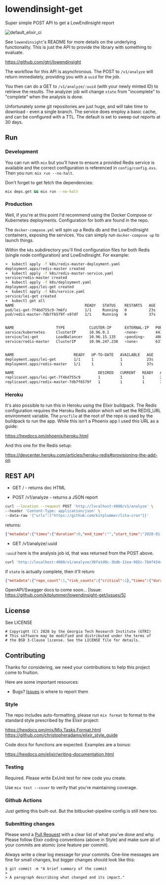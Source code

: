 # lowendinsight-get

Super simple POST API to get a LowEndInsight report

![default_elixir_ci](https://github.com/kitplummer/lowendinsight-get/workflows/default_elixir_ci/badge.svg)

See `lowendinsight`'s README for more details on the underlying
functionality.  This is just the API to provide the library with
something to evaluate.

https://github.com/gtri/lowendinsight

The workflow for this API is asynchronous.  The POST to `/v1/analyze` will return immediately, providing you with a `uuid` for the job.

You then can do a GET to `/v1/analyze/:uuid` (with your newly minted ID) to retrieve the results.  The analyzer job will change `state` from "incomplete" to "complete" when the analysis is done.

Unfortunately some git repositories are just huge, and will take time to download - even a single branch.  The service does employ a basic cache, and can be configured with a TTL.  The default is set to sweep out reports at 30 days.

## Run

### Development

You can run with `mix` but you'll have to ensure a provided Redis service is available and the correct configuration is referenced in `config/config.exs`.  Then you run: `mix run --no-halt`.

Don't forget to get fetch the dependencies:

```bash
mix deps.get && mix run --no-halt
```

### Production

Well, if you're at this point I'd recommend using the Docker Compose or Kubernetes deployments.  Configuration for both are found in the repo.

The `docker-compose.yml` will spin up a Redis db and the LowEndInsight containers, exposing the services.  You can simply run `docker-compose up` to launch things.

Within the `k8s` subdirectory you'll find configuration files for both Redis (single node configuration) and LowEndInsight.  For example:

```bash
➜  kubectl apply -f k8s/redis-master-deployment.yaml
deployment.apps/redis-master created
➜  kubectl apply -f k8s/redis-master-service.yaml
service/redis-master created
➜  kubectl apply -f k8s/deployment.yaml
deployment.apps/lei-get created
➜  kubectl apply -f k8s/service.yaml
service/lei-get created
➜  kubectl get all
NAME                                READY   STATUS    RESTARTS   AGE
pod/lei-get-7f4bd755c9-7m6fz        1/1     Running   0          23s
pod/redis-master-7db7f6579f-x97df   1/1     Running   0          37s


NAME                   TYPE           CLUSTER-IP      EXTERNAL-IP   PORT(S)          AGE
service/kubernetes     ClusterIP      10.96.0.1       <none>        443/TCP          17d
service/lei-get        LoadBalancer   10.96.15.135    <pending>     4000:32224/TCP   17s
service/redis-master   ClusterIP      10.96.247.238   <none>        6379/TCP         33s


NAME                           READY   UP-TO-DATE   AVAILABLE   AGE
deployment.apps/lei-get        1/1     1            1           23s
deployment.apps/redis-master   1/1     1            1           37s

NAME                                      DESIRED   CURRENT   READY   AGE
replicaset.apps/lei-get-7f4bd755c9        1         1         1       23s
replicaset.apps/redis-master-7db7f6579f   1         1         1       37s
```

### Heroku

It's also possible to run this in Heroku using the Elixir buildpack.  The Redis configuration requires the Heroku Redis addon which will set the REDIS_URL environment variable.  The `procfile` at the root of the repo is used by the buildpack to run the app.  While this isn't a Phoenix app I used this URL as a guide:

https://hexdocs.pm/phoenix/heroku.html

And this one for the Redis setup:

https://devcenter.heroku.com/articles/heroku-redis#provisioning-the-add-on

## REST API

* GET / - returns doc HTML

* POST /v1/analyze - returns a JSON report

```bash
curl --location --request POST 'http://localhost:4000/v1/analyze' \
--header 'Content-Type: application/json' \
--data-raw '{"urls":["https://github.com/kitplummer/lita-cron"]}'
```

returns:

```json
{"metadata":{"times":{"duration":0,"end_time":"","start_time":"2020-01-20T23:18:52.800934Z"}},"report":{"repos":[{"data":{"repo":"https://github.com/kitplummer/lita-cron"}}]},"state":"incomplete","uuid":"38fa1d0c-3bdb-11ea-902c-784f434ce29a"}
```

* GET /v1/analyze/:uuid

`:uuid` here is the analysis job id, that was returned from the POST above.

```bash
curl 'http://localhost:4000/v1/analyze/38fa1d0c-3bdb-11ea-902c-784f434ce29a'
```

if `state` is actually complete, then it'll return:

```json
{"metadata":{"repo_count":1,"risk_counts":{"critical":1},"times":{"duration":1,"end_time":"2020-01-20T23:18:53.491871Z","start_time":"2020-01-20T23:18:52.800934Z"}},"report":{"repos":[{"data":{"config":{"medium_functional_contributors_level":5,"high_contributor_level":3,"high_functional_contributors_level":3,"high_currency_level":52,"high_large_commit_level":0.15,"critical_large_commit_level":0.3,"critical_currency_level":104,"critical_contributor_level":2,"medium_contributor_level":5,"medium_currency_level":26,"medium_large_commit_level":0.05,"critical_functional_contributors_level":2},"repo":"https://github.com/kitplummer/lita-cron","results":{"commit_currency_risk":"critical","commit_currency_weeks":215,"contributor_count":3,"contributor_risk":"medium","functional_contributor_names":["Kit Plummer"],"functional_contributors":1,"functional_contributors_risk":"critical","large_recent_commit_risk":"critical","recent_commit_size_in_percent_of_codebase":0.6266666666666667},"risk":"critical"},"header":{"duration":1,"end_time":"2020-01-20T23:18:53.490764Z","library_version":"0.3.1","source_client":"lei-get","start_time":"2020-01-20T23:18:52.843176Z","uuid":"396366b8-3bdb-11ea-9987-784f434ce29a"}}],"uuid":"396379aa-3bdb-11ea-a2d8-784f434ce29a"},"state":"complete"}
```

OpenAPI/Swagger docs to come soon...
[Issue: https://github.com/kitplummer/lowendinsight-get/issues/5]

## License

See LICENSE

```
# Copyright (C) 2020 by the Georgia Tech Research Institute (GTRI)
# This software may be modified and distributed under the terms of
# the BSD 3-Clause license. See the LICENSE file for details.
```

## Contributing

Thanks for considering, we need your contributions to help this project come to fruition.

Here are some important resources:

  * Bugs? [Issues](https://github.com/gtri/lowendinsight-get/issues/new) is where to report them

### Style

The repo includes auto-formatting, please run `mix format` to format to
the standard style prescribed by the Elixir project:

https://hexdocs.pm/mix/Mix.Tasks.Format.html
https://github.com/christopheradams/elixir_style_guide

Code docs for functions are expected.  Examples are a bonus:

https://hexdocs.pm/elixir/writing-documentation.html

### Testing

Required. Please write ExUnit test for new code you create.

Use `mix test --cover` to verify that you're maintaining coverage.


### Github Actions

Just getting this built-out.  But the bitbucket-pipeline config is still
here too.

### Submitting changes

Please send a [Pull Request](https://github.com/gtri/lowendinsight-get/pull-requests/) with a clear list of what you've done and why. Please follow Elixir coding conventions (above in Style) and make sure all of your commits are atomic (one feature per commit).

Always write a clear log message for your commits. One-line messages are fine for small changes, but bigger changes should look like this:

    $ git commit -m "A brief summary of the commit
    >
    > A paragraph describing what changed and its impact."

